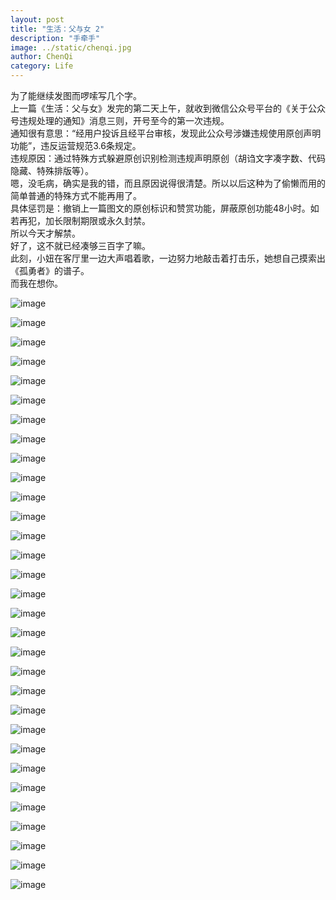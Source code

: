 ```yaml
---
layout: post
title: "生活：父与女 2"
description: "手牵手"
image: ../static/chenqi.jpg
author: ChenQi
category: Life
---
```


为了能继续发图而啰嗦写几个字。  
上一篇《生活：父与女》发完的第二天上午，就收到微信公众号平台的《关于公众号违规处理的通知》消息三则，开号至今的第一次违规。  
通知很有意思：“经用户投诉且经平台审核，发现此公众号涉嫌违规使用原创声明功能”，违反运营规范3.6条规定。  
违规原因：通过特殊方式躲避原创识别检测违规声明原创（胡诌文字凑字数、代码隐藏、特殊排版等）。  
嗯，没毛病，确实是我的错，而且原因说得很清楚。所以以后这种为了偷懒而用的简单普通的特殊方式不能再用了。  
具体惩罚是：撤销上一篇图文的原创标识和赞赏功能，屏蔽原创功能48小时。如若再犯，加长限制期限或永久封禁。  
所以今天才解禁。  
好了，这不就已经凑够三百字了嘛。  
此刻，小妞在客厅里一边大声唱着歌，一边努力地敲击着打击乐，她想自己摸索出《孤勇者》的谱子。  
而我在想你。

![image](../static/handinhand/20150322.jpg)

![image](../static/handinhand/20150426.jpg)

![image](../static/handinhand/20150502.jpg)

![image](../static/handinhand/20150619.jpg)

![image](../static/handinhand/20150622.jpg)

![image](../static/handinhand/20150718.jpg)

![image](../static/handinhand/20150815.jpg)

![image](../static/handinhand/20150908.1.jpg)

![image](../static/handinhand/20150908.2.jpg)

![image](../static/handinhand/20160922.jpg)

![image](../static/handinhand/20170304.1.jpg)

![image](../static/handinhand/20170304.2.jpg)

![image](../static/handinhand/20170723.jpg)

![image](../static/handinhand/20170729.jpg)

![image](../static/handinhand/20171005.1.jpg)

![image](../static/handinhand/20171005.2.jpg)

![image](../static/handinhand/20171028.jpg)

![image](../static/handinhand/20171029.1.jpg)

![image](../static/handinhand/20171029.2.jpg)

![image](../static/handinhand/20180217.1.jpg)

![image](../static/handinhand/20180217.2.jpg)

![image](../static/handinhand/20180222.jpg)

![image](../static/handinhand/20180528.jpg)

![image](../static/handinhand/20180601.1.jpg)

![image](../static/handinhand/20180601.2.jpg)

![image](../static/handinhand/20180616.1.jpg)

![image](../static/handinhand/20180616.2.jpg)

![image](../static/handinhand/20190407.jpg)

![image](../static/handinhand/20190519.jpg)

![image](../static/handinhand/20200619.jpg)

![image](../static/handinhand/20210404.jpg)
